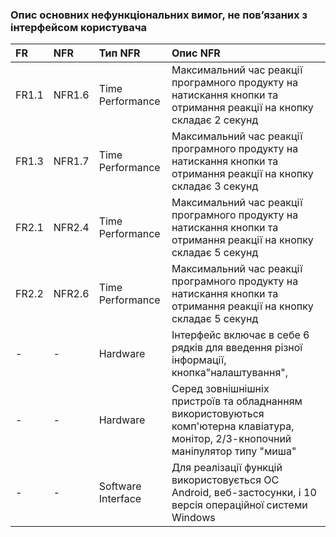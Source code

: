 ### Опис основних нефункціональних вимог, не пов’язаних з інтерфейсом користувача
|FR | NFR | Тип NFR | Опис NFR |
|:-------|:------------|:-------------|:-------------|
|FR1.1  | NFR1.6 | Time Performance |Максимальний час реакції програмного продукту на натискання кнопки та отримання реакції на кнопку складає 2 секунд |
|FR1.3|NFR1.7|Time Performance|Максимальний час реакції програмного продукту на натискання кнопки та отримання реакції на кнопку складає 3 секунд|
|FR2.1|NFR2.4 |Time Performance| Максимальний час реакції програмного продукту на натискання кнопки та отримання реакції на кнопку складає 5 секунд| 
|FR2.2|NFR2.6| Time Performance|Максимальний час реакції програмного продукту на натискання кнопки та отримання реакції на кнопку складає 5 секунд|
|-|-|Hardware|  Інтерфейс включає в себе 6 рядків для введення різної інформації, кнопка"налаштування",   |
|-|-|Hardware|Серед зовнішнішніх пристроїв та обладнанням використовуються комп'ютерна клавіатура, монітор, 2/3-кнопочний маніпулятор типу "миша"|
|-|-|Software Interface|Для реалізації  функцій використовується OC Android, веб-застосунки, і 10 версія операційної системи Windows|
